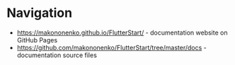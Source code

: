 # Navigation

- https://makononenko.github.io/FlutterStart/ - documentation website on GitHub Pages
- https://github.com/makononenko/FlutterStart/tree/master/docs - documentation source files
